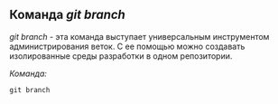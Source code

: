 ## Команда ***git branch***

*git branch* - эта команда выступает универсальным инструментом администрирования веток. С ее помощью можно создавать изолированные среды разработки в одном репозитории.

*Команда:*
```
git branch
```
